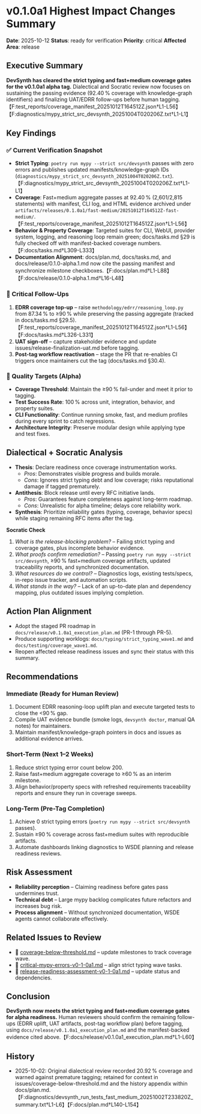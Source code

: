 # v0.1.0a1 Highest Impact Changes Summary

**Date**: 2025-10-12
**Status**: ready for verification
**Priority**: critical
**Affected Area**: release

## Executive Summary

**DevSynth has cleared the strict typing and fast+medium coverage gates for the v0.1.0a1 alpha tag.** Dialectical and Socratic review now focuses on sustaining the passing evidence (92.40 % coverage with knowledge-graph identifiers) and finalizing UAT/EDRR follow-ups before human tagging.【F:test_reports/coverage_manifest_20251012T164512Z.json†L1-L56】【F:diagnostics/mypy_strict_src_devsynth_20251004T020206Z.txt†L1-L1】

## Key Findings

### ✅ Current Verification Snapshot
- **Strict Typing**: `poetry run mypy --strict src/devsynth` passes with zero errors and publishes updated manifests/knowledge-graph IDs (`diagnostics/mypy_strict_src_devsynth_20251004T020206Z.txt`).【F:diagnostics/mypy_strict_src_devsynth_20251004T020206Z.txt†L1-L1】
- **Coverage**: Fast+medium aggregate passes at 92.40 % (2,601/2,815 statements) with manifest, CLI log, and HTML evidence archived under `artifacts/releases/0.1.0a1/fast-medium/20251012T164512Z-fast-medium/`.【F:test_reports/coverage_manifest_20251012T164512Z.json†L1-L56】
- **Behavior & Property Coverage**: Targeted suites for CLI, WebUI, provider system, logging, and reasoning loop remain green; docs/tasks.md §29 is fully checked off with manifest-backed coverage numbers.【F:docs/tasks.md†L309-L333】
- **Documentation Alignment**: docs/plan.md, docs/tasks.md, and docs/release/0.1.0-alpha.1.md now cite the passing manifest and synchronize milestone checkboxes.【F:docs/plan.md†L1-L88】【F:docs/release/0.1.0-alpha.1.md†L16-L48】

### 🔧 Critical Follow-Ups
1. **EDRR coverage top-up** – raise `methodology/edrr/reasoning_loop.py` from 87.34 % to ≥90 % while preserving the passing aggregate (tracked in docs/tasks.md §29.5).【F:test_reports/coverage_manifest_20251012T164512Z.json†L1-L56】【F:docs/tasks.md†L326-L331】
2. **UAT sign-off** – capture stakeholder evidence and update issues/release-finalization-uat.md before tagging.
3. **Post-tag workflow reactivation** – stage the PR that re-enables CI triggers once maintainers cut the tag (docs/tasks.md §30.4).

### 🎯 Quality Targets (Alpha)
- **Coverage Threshold**: Maintain the ≥90 % fail-under and meet it prior to tagging.
- **Test Success Rate**: 100 % across unit, integration, behavior, and property suites.
- **CLI Functionality**: Continue running smoke, fast, and medium profiles during every sprint to catch regressions.
- **Architecture Integrity**: Preserve modular design while applying type and test fixes.

## Dialectical + Socratic Analysis

- **Thesis**: Declare readiness once coverage instrumentation works.
  - *Pros*: Demonstrates visible progress and builds morale.
  - *Cons*: Ignores strict typing debt and low coverage; risks reputational damage if tagged prematurely.
- **Antithesis**: Block release until every RFC initiative lands.
  - *Pros*: Guarantees feature completeness against long-term roadmap.
  - *Cons*: Unrealistic for alpha timeline; delays core reliability work.
- **Synthesis**: Prioritize reliability gates (typing, coverage, behavior specs) while staging remaining RFC items after the tag.

**Socratic Check**
1. *What is the release-blocking problem?* – Failing strict typing and coverage gates, plus incomplete behavior evidence.
2. *What proofs confirm remediation?* – Passing `poetry run mypy --strict src/devsynth`, ≥90 % fast+medium coverage artifacts, updated traceability reports, and synchronized documentation.
3. *What resources do we control?* – Diagnostics logs, existing tests/specs, in-repo issue tracker, and automation scripts.
4. *What stands in the way?* – Lack of an up-to-date plan and dependency mapping, plus outdated issues implying completion.

## Action Plan Alignment
- Adopt the staged PR roadmap in `docs/release/v0.1.0a1_execution_plan.md` (PR-1 through PR-5).
- Produce supporting worklogs: `docs/typing/strict_typing_wave1.md` and `docs/testing/coverage_wave1.md`.
- Reopen affected release readiness issues and sync their status with this summary.

## Recommendations

### Immediate (Ready for Human Review)
1. Document EDRR reasoning-loop uplift plan and execute targeted tests to close the <90 % gap.
2. Compile UAT evidence bundle (smoke logs, `devsynth doctor`, manual QA notes) for maintainers.
3. Maintain manifest/knowledge-graph pointers in docs and issues as additional evidence arrives.

### Short-Term (Next 1–2 Weeks)
1. Reduce strict typing error count below 200.
2. Raise fast+medium aggregate coverage to ≥60 % as an interim milestone.
3. Align behavior/property specs with refreshed requirements traceability reports and ensure they run in coverage sweeps.

### Long-Term (Pre-Tag Completion)
1. Achieve 0 strict typing errors (`poetry run mypy --strict src/devsynth` passes).
2. Sustain ≥90 % coverage across fast+medium suites with reproducible artifacts.
3. Automate dashboards linking diagnostics to WSDE planning and release readiness reviews.

## Risk Assessment
- **Reliability perception** – Claiming readiness before gates pass undermines trust.
- **Technical debt** – Large mypy backlog complicates future refactors and increases bug risk.
- **Process alignment** – Without synchronized documentation, WSDE agents cannot collaborate effectively.

## Related Issues to Review
- 🔄 [coverage-below-threshold.md](coverage-below-threshold.md) – update milestones to track coverage wave.
- 🔄 [critical-mypy-errors-v0-1-0a1.md](critical-mypy-errors-v0-1-0a1.md) – align strict typing wave tasks.
- 🔄 [release-readiness-assessment-v0-1-0a1.md](release-readiness-assessment-v0-1-0a1.md) – update status and dependencies.

## Conclusion

**DevSynth now meets the strict typing and fast+medium coverage gates for alpha readiness.** Human reviewers should confirm the remaining follow-ups (EDRR uplift, UAT artifacts, post-tag workflow plan) before tagging, using `docs/release/v0.1.0a1_execution_plan.md` and the manifest-backed evidence cited above.【F:docs/release/v0.1.0a1_execution_plan.md†L1-L60】

## History
- 2025-10-02: Original dialectical review recorded 20.92 % coverage and warned against premature tagging; retained for context in issues/coverage-below-threshold.md and the history appendix within docs/plan.md.【F:diagnostics/devsynth_run_tests_fast_medium_20251002T233820Z_summary.txt†L1-L6】【F:docs/plan.md†L140-L154】
